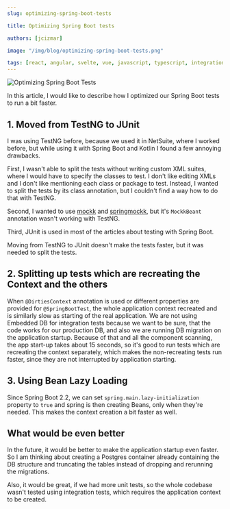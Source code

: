```yaml
---
slug: optimizing-spring-boot-tests

title: Optimizing Spring Boot tests

authors: [jcizmar]

image: "/img/blog/optimizing-spring-boot-tests.png"

tags: [react, angular, svelte, vue, javascript, typescript, integration]
---
```


![Optimizing Spring Boot Tests](/img/blog/optimizing-spring-boot-tests.png)

In this article, I would like to describe how I optimized our Spring Boot tests to run a bit faster.

<!--truncate-->

## 1. Moved from TestNG to JUnit
I was using TestNG before, because we used it in NetSuite, where I worked before, but while using it with Spring Boot and
Kotlin I found a few annoying drawbacks.

First, I wasn't able to split the tests without writing custom XML suites, where I would have to specify the classes to
test. I don't like editing XMLs and I don't like mentioning each class or package to test.
Instead, I wanted to split the tests by its class annotation, but I couldn't find a way
how to do that with TestNG.

Second, I wanted to use [mockk](https://mockk.io/) and [springmockk](https://github.com/Ninja-Squad/springmockk), but
it's `MockkBeant` annotation wasn't working with TestNG.

Third, JUnit is used in most of the articles about testing with Spring Boot.

Moving from TestNG to JUnit doesn't make the tests faster, but it was needed to split the tests.

## 2. Splitting up tests which are recreating the Context and the others
When `@DirtiesContext` annotation is used or different properties are provided for `@SpringBootTest`, the whole application
context recreated and is similarly slow as starting of the real application. We are not using Embedded DB for integration tests
because we want to be sure, that the code works for our production DB, and also we are running DB migration on the application
startup. Because of that and all the component scanning, the app start-up takes about 15 seconds, so it's good to run tests
which are recreating the context separately, which makes the non-recreating tests run faster, since they are not
interrupted by application starting.

## 3. Using Bean Lazy Loading
Since Spring Boot 2.2, we can set `spring.main.lazy-initialization` property to `true` and spring is then creating Beans,
only when they're needed. This makes the context creation a bit faster as well.

## What would be even better
In the future, it would be better to make the application startup even faster. So I am thinking about creating a Postgres
container already containing the DB structure and truncating the tables instead of dropping and rerunning the migrations.

Also, it would be great, if we had more unit tests, so the whole codebase wasn't tested using integration tests, which requires the application context to be created.
